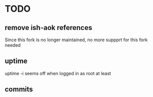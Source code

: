 # TODO

## remove ish-aok references

Since this fork is no longer maintained, no more suppprt for this fork needed

## uptime

uptime -i seems off when logged in as root at least

## commits
